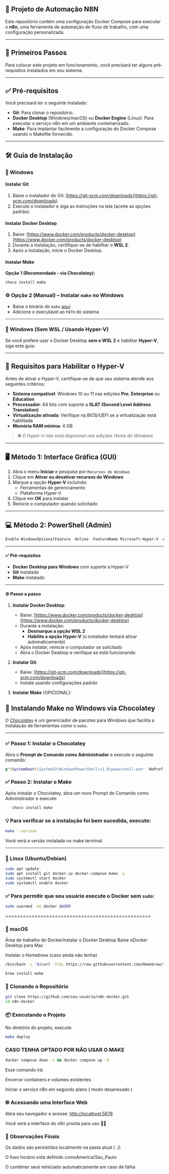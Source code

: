 ## 🧩 Projeto de Automação N8N

Este repositório contém uma configuração Docker Compose para executar o **n8n**, uma ferramenta de automação de fluxo de trabalho, com uma configuração personalizada.

---

## 🚀 Primeiros Passos

Para colocar este projeto em funcionamento, você precisará ter alguns pré-requisitos instalados em seu sistema.

---

## ✅ Pré-requisitos

Você precisará ter o seguinte instalado:

- **Git**: Para clonar o repositório.
- **Docker Desktop** (Windows/macOS) ou **Docker Engine** (Linux): Para executar o serviço n8n em um ambiente conteinerizado.
- **Make**: Para implantar facilmente a configuração do Docker Compose usando o Makefile fornecido.

---

## 🛠️ Guia de Instalação

### 🔵 Windows

#### Instalar Git
1. Baixe o instalador do Git: [https://git-scm.com/downloads](https://git-scm.com/downloads)
2. Execute o instalador e siga as instruções na tela (aceite as opções padrão).

#### Instalar Docker Desktop
1. Baixe: [https://www.docker.com/products/docker-desktop](https://www.docker.com/products/docker-desktop)
2. Durante a instalação, certifique-se de habilitar o **WSL 2**.
3. Após a instalação, inicie o Docker Desktop.

#### Instalar Make

**Opção 1 (Recomendado - via Chocolatey):**
```bash
choco install make
```

### ⚙️ Opção 2 (Manual) – Instalar `make` no Windows

- Baixe o binário do `make` [aqui](http://gnuwin32.sourceforge.net/packages/make.htm)
- Adicione o executável ao `PATH` do sistema

---

### 🔵 Windows (Sem WSL / Usando Hyper-V)

Se você prefere usar o Docker Desktop **sem o WSL 2** e habilitar **Hyper-V**, siga este guia:

---

## 🧰 Requisitos para Habilitar o Hyper-V

Antes de ativar o Hyper-V, certifique-se de que seu sistema atende aos seguintes critérios:

- **Sistema compatível**: Windows 10 ou 11 nas edições **Pro**, **Enterprise** ou **Education**  
- **Processador**: 64 bits com suporte a **SLAT (Second Level Address Translation)**
- **Virtualização ativada**: Verifique na BIOS/UEFI se a virtualização está habilitada
- **Memória RAM mínima**: 4 GB

> ❌ *O Hyper-V não está disponível nas edições Home do Windows*

---

## 🖥️ Método 1: Interface Gráfica (GUI)

1. Abra o menu **Iniciar** e pesquise por `Recursos do Windows`
2. Clique em **Ativar ou desativar recursos do Windows**
3. Marque a opção **Hyper-V** incluindo:
   - Ferramentas de gerenciamento
   - Plataforma Hyper-V
4. Clique em **OK** para instalar
5. Reinicie o computador quando solicitado

---

## 💻 Método 2: PowerShell (Admin)

```powershell
Enable-WindowsOptionalFeature -Online -FeatureName Microsoft-Hyper-V -All
```
---

#### ✅ Pré-requisitos

- **Docker Desktop para Windows** com suporte a Hyper-V
- **Git** instalado
- **Make** instalado

---

#### ⚙️ Passo a passo

1. **Instalar Docker Desktop**:

   - Baixe: [https://www.docker.com/products/docker-desktop](https://www.docker.com/products/docker-desktop)
   - Durante a instalação:
     - **Desmarque a opção WSL 2**
     - **Habilite a opção Hyper-V** (o instalador tentará ativar automaticamente)
   - Após instalar, reinicie o computador se solicitado
   - Abra o Docker Desktop e verifique se está funcionando

2. **Instalar Git**:

   - Baixe: [https://git-scm.com/downloads](https://git-scm.com/downloads)
   - Instale usando configurações padrão

3. **Instalar Make** (OPICIONAL):

## 🧰 Instalando Make no Windows via Chocolatey

O [Chocolatey](https://chocolatey.org/) é um gerenciador de pacotes para Windows que facilita a instalação de ferramentas como o `make`.

---

### ✅ Passo 1: Instalar o Chocolatey

Abra o **Prompt de Comando como Administrador** e execute o seguinte comando:

```cmd
@"%SystemRoot%\System32\WindowsPowerShell\v1.0\powershell.exe" -NoProfile -ExecutionPolicy Bypass -Command "Set-ExecutionPolicy Bypass -Scope Process -Force; [System.Net.ServicePointManager]::SecurityProtocol = 'Tls12'; iex ((New-Object System.Net.WebClient).DownloadString('https://community.chocolatey.org/install.ps1'))"
```

### ✅ Passo 2: Instalar o Make
Após instalar o Chocolatey, abra um novo Prompt de Comando como Administrador e execute:

```bash
   choco install make
   ```
### 💡 Para verificar se a instalação foi bem sucedida, execute:

   ```bash
   make --version

   ```
   Você verá a versão instalada no make terminal.
   
---

### 🐧 Linux (Ubuntu/Debian)

```bash
sudo apt update
sudo apt install git docker.io docker-compose make -y
sudo systemctl start docker
sudo systemctl enable docker
```
### ✅ Para permitir que seu usuário execute o Docker sem `sudo`:

```bash
sudo usermod -aG docker $USER
```

==================================================

### 🍎 macOS
Área de trabalho do DockerInstalar o Docker Desktop
Baixe oDocker Desktop para Mac

Instalar o Homebrew (caso ainda não tenha)
```bash
/bin/bash -c "$(curl -fsSL https://raw.githubusercontent.com/Homebrew/install/HEAD/install.sh)"
```


```bash
brew install make
```

### 📂 Clonando o Repositório

```bash
git clone https://github.com/seu-usuario/n8n-docker.git
cd n8n-docker
```

### 📦 Executando o Projeto
No diretório do projeto, execute:

```bash
make deploy
```

### CASO TENHA OPTADO POR NÃO USAR O MAKE

```bash
docker compose down -v && docker compose up -d
```

Esse comando irá:

Encerrar containers e volumes existentes

Iniciar o serviço n8n em segundo plano ( modo desanexado )

### 🌐 Acessando uma Interface Web
Abra seu navegador e acesse: [http://localhost:5678](http://localhost:5678)

Você verá a interface do n8n pronta para uso 👀✨

### 📌 Observações Finais
Os dados são persistidos localmente na pasta atual ( ./)

O fuso horário está definido comoAmerica/Sao_Paulo

O contêiner será reiniciado automaticamente em caso de falha